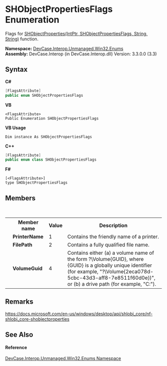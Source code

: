 # SHObjectPropertiesFlags Enumeration
 

Flags for <a href="M_DevCase_Interop_Unmanaged_Win32_NativeMethods_SHObjectProperties">SHObjectProperties(IntPtr, SHObjectPropertiesFlags, String, String)</a> function.

**Namespace:**&nbsp;<a href="N_DevCase_Interop_Unmanaged_Win32_Enums">DevCase.Interop.Unmanaged.Win32.Enums</a><br />**Assembly:**&nbsp;DevCase.Interop (in DevCase.Interop.dll) Version: 3.3.0.0 (3.3)

## Syntax

**C#**<br />
``` C#
[FlagsAttribute]
public enum SHObjectPropertiesFlags
```

**VB**<br />
``` VB
<FlagsAttribute>
Public Enumeration SHObjectPropertiesFlags
```

**VB Usage**<br />
``` VB Usage
Dim instance As SHObjectPropertiesFlags
```

**C++**<br />
``` C++
[FlagsAttribute]
public enum class SHObjectPropertiesFlags
```

**F#**<br />
``` F#
[<FlagsAttribute>]
type SHObjectPropertiesFlags
```


## Members
&nbsp;<table><tr><th></th><th>Member name</th><th>Value</th><th>Description</th></tr><tr><td /><td target="F:DevCase.Interop.Unmanaged.Win32.Enums.SHObjectPropertiesFlags.PrinterName">**PrinterName**</td><td>1</td><td>Contains the friendly name of a printer.</td></tr><tr><td /><td target="F:DevCase.Interop.Unmanaged.Win32.Enums.SHObjectPropertiesFlags.FilePath">**FilePath**</td><td>2</td><td>Contains a fully qualified file name.</td></tr><tr><td /><td target="F:DevCase.Interop.Unmanaged.Win32.Enums.SHObjectPropertiesFlags.VolumeGuid">**VolumeGuid**</td><td>4</td><td>Contains either (a) a volume name of the form \?\Volume{GUID}, where {GUID} is a globally unique identifier (for example, "\?\Volume{2eca078d-5cbc-43d3-aff8-7e8511f60d0e})", or (b) a drive path (for example, "C:").</td></tr></table>

## Remarks
<a href="https://docs.microsoft.com/en-us/windows/desktop/api/shlobj_core/nf-shlobj_core-shobjectproperties" target="_blank">https://docs.microsoft.com/en-us/windows/desktop/api/shlobj_core/nf-shlobj_core-shobjectproperties</a>

## See Also


#### Reference
<a href="N_DevCase_Interop_Unmanaged_Win32_Enums">DevCase.Interop.Unmanaged.Win32.Enums Namespace</a><br />